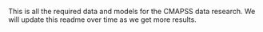 This is all the required data and models for the CMAPSS data research. We will update this readme over time as we get more results. 
